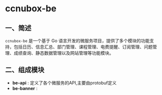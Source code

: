 # ccnubox-be
## 一、简述

`ccnubox-be` 是一个基于 Go 语言开发的微服务项目，提供了多个模块的功能支持，包括日历、信息汇总、部门管理、课程管理、电费提醒、订阅管理、问题管理、成绩查询、静态数据管理以及网站管理等功能模块。

## 二、组成模块
- **be-api** : 定义了各个微服务的API,主要由protobuf定义
- **be-banner** : 
